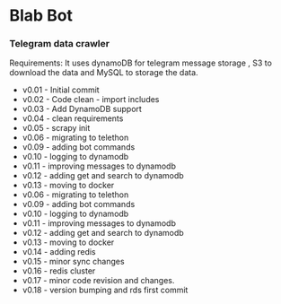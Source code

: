 # Blab Bot

### Telegram data crawler

Requirements:
It uses dynamoDB for telegram message storage , 
S3 to download the data and MySQL to storage the data.



* v0.01 - Initial commit
* v0.02 - Code clean - import includes
* v0.03 - Add DynamoDB support
* v0.04 - clean requirements
* v0.05 - scrapy init
* v0.06 - migrating to telethon
* v0.09 - adding bot commands
* v0.10 - logging to dynamodb
* v0.11 - improving messages to dynamodb
* v0.12 - adding get and search to dynamodb
* v0.13 - moving to docker
* v0.06 - migrating to telethon
* v0.09 - adding bot commands
* v0.10 - logging to dynamodb
* v0.11 - improving messages to dynamodb
* v0.12 - adding get and search to dynamodb
* v0.13 - moving to docker
* v0.14 - adding redis
* v0.15 - minor sync changes
* v0.16 - redis cluster
* v0.17 - minor code revision and changes.
* v0.18 - version bumping and rds first commit